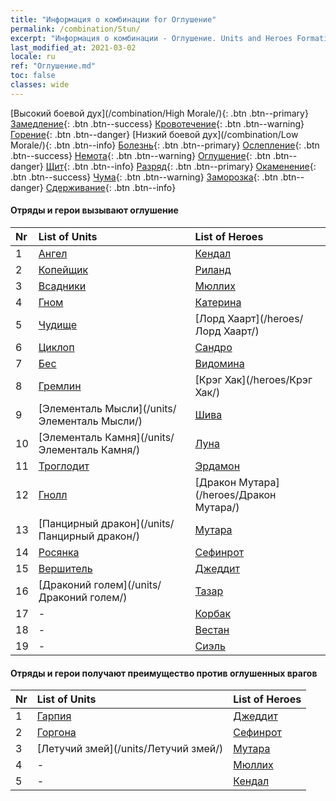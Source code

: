 ```yaml
---
title: "Информация о комбинации for Оглушение"
permalink: /combination/Stun/
excerpt: "Информация о комбинации - Оглушение. Units and Heroes Formation."
last_modified_at: 2021-03-02
locale: ru
ref: "Оглушение.md"
toc: false
classes: wide
---
```


  [Высокий боевой дух](/combination/High Morale/){: .btn .btn--primary} [Замедление](/combination/Slow/){: .btn .btn--success} [Кровотечение](/combination/Bleeding/){: .btn .btn--warning} [Горение](/combination/Burning/){: .btn .btn--danger} [Низкий боевой дух](/combination/Low Morale/){: .btn .btn--info} [Болезнь](/combination/Disease/){: .btn .btn--primary} [Ослепление](/combination/Blind/){: .btn .btn--success} [Немота](/combination/Silence/){: .btn .btn--warning} [Оглушение](/combination/Stun/){: .btn .btn--danger} [Щит](/combination/Shield/){: .btn .btn--info} [Разряд](/combination/Static/){: .btn .btn--primary} [Окаменение](/combination/Petrify/){: .btn .btn--success} [Чума](/combination/Plague/){: .btn .btn--warning} [Заморозка](/combination/Freeze/){: .btn .btn--danger} [Сдерживание](/combination/Deterrence/){: .btn .btn--info} 


#### Отряды и герои вызывают оглушение

  | Nr |  List of Units  | List of Heroes | 
  |:---|:----------------|:---------------| 
  | 1 | [Ангел](/units/Ангел/) | [Кендал](/heroes/Кендал/) |
  | 2 | [Копейщик](/units/Копейщик/) | [Риланд](/heroes/Риланд/) |
  | 3 | [Всадники](/units/Всадники/) | [Мюллих](/heroes/Мюллих/) |
  | 4 | [Гном](/units/Гном/) | [Катерина](/heroes/Катерина/) |
  | 5 | [Чудище](/units/Чудище/) | [Лорд Хаарт](/heroes/Лорд Хаарт/) |
  | 6 | [Циклоп](/units/Циклоп/) | [Сандро](/heroes/Сандро/) |
  | 7 | [Бес](/units/Бес/) | [Видомина](/heroes/Видомина/) |
  | 8 | [Гремлин](/units/Гремлин/) | [Крэг Хак](/heroes/Крэг Хак/) |
  | 9 | [Элементаль Мысли](/units/Элементаль Мысли/) | [Шива](/heroes/Шива/) |
  | 10 | [Элементаль Камня](/units/Элементаль Камня/) | [Луна](/heroes/Луна/) |
  | 11 | [Троглодит](/units/Троглодит/) | [Эрдамон](/heroes/Эрдамон/) |
  | 12 | [Гнолл](/units/Гнолл/) | [Дракон Мутара](/heroes/Дракон Мутара/) |
  | 13 | [Панцирный дракон](/units/Панцирный дракон/) | [Мутара](/heroes/Мутара/) |
  | 14 | [Росянка](/units/Росянка/) | [Сефинрот](/heroes/Сефинрот/) |
  | 15 | [Вершитель](/units/Вершитель/) | [Джеддит](/heroes/Джеддит/) |
  | 16 | [Драконий голем](/units/Драконий голем/) | [Тазар](/heroes/Тазар/) |
  | 17 | - | [Корбак](/heroes/Корбак/) |
  | 18 | - | [Вестан](/heroes/Вестан/) |
  | 19 | - | [Сиэль](/heroes/Сиэль/) |


#### Отряды и герои получают преимущество против оглушенных врагов

  | Nr |  List of Units  | List of Heroes | 
  |:---|:----------------|:---------------| 
  | 1 | [Гарпия](/units/Гарпия/) | [Джеддит](/heroes/Джеддит/) |
  | 2 | [Горгона](/units/Горгона/) | [Сефинрот](/heroes/Сефинрот/) |
  | 3 | [Летучий змей](/units/Летучий змей/) | [Мутара](/heroes/Мутара/) |
  | 4 | - | [Мюллих](/heroes/Мюллих/) |
  | 5 | - | [Кендал](/heroes/Кендал/) |

